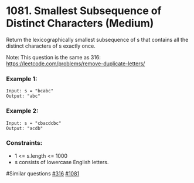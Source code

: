 # 1081. Smallest Subsequence of Distinct Characters (Medium)

Return the lexicographically smallest subsequence of s that contains all the distinct characters of s exactly once.

Note: This question is the same as 316: https://leetcode.com/problems/remove-duplicate-letters/

### Example 1:

```
Input: s = "bcabc"
Output: "abc"
```

### Example 2:

```
Input: s = "cbacdcbc"
Output: "acdb"
```

### Constraints:

- 1 <= s.length <= 1000
- s consists of lowercase English letters.

#Similar questions [#316](../p316m/README.md) [#1081](../pr1081m/README.md)
